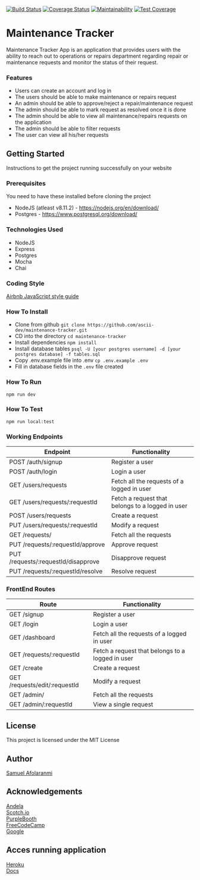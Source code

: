 [![Build Status](https://travis-ci.org/ascii-dev/maintenance-tracker.svg?branch=develop)](https://travis-ci.org/ascii-dev/maintenance-tracker)
[![Coverage Status](https://coveralls.io/repos/github/ascii-dev/maintenance-tracker/badge.svg?branch=develop)](https://coveralls.io/github/ascii-dev/maintenance-tracker?branch=develop)
[![Maintainability](https://api.codeclimate.com/v1/badges/c961accccb9c57c80a68/maintainability)](https://codeclimate.com/github/ascii-dev/maintenance-tracker/maintainability)
[![Test Coverage](https://api.codeclimate.com/v1/badges/c961accccb9c57c80a68/test_coverage)](https://codeclimate.com/github/ascii-dev/maintenance-tracker/test_coverage)

# Maintenance Tracker
Maintenance Tracker App is an application that provides users with the ability to reach out to 
operations or repairs department regarding repair or maintenance requests and monitor the 
status of their request.

### Features
* Users can create an account and log in
* The users should be able to make maintenance or repairs request
* An admin should be able to approve/reject a repair/maintenance request
* The admin should be able to mark request as resolved once it is done
* The admin should be able to view all maintenance/repairs requests on the application
* The admin should be able to filter requests
* The user can view all his/her requests

## Getting Started
Instructions to get the project running successfully on your website

### Prerequisites
You need to have these installed before cloning the project
* NodeJS (atleast v8.11.2) - https://nodejs.org/en/download/
* Postgres - https://www.postgresql.org/download/


### Technologies Used
* NodeJS
* Express
* Postgres
* Mocha
* Chai

### Coding Style
[Airbnb JavaScript style guide](https://github.com/airbnb/javascript)

### How To Install
* Clone from github
  ```git clone https://github.com/ascii-dev/maintenance-tracker.git```
* CD into the directory
  ```cd maintenance-tracker```
* Install dependencies
  ```npm install```
* Install database tables
  ```psql -U [your postgres username] -d [your postgres database] -f tables.sql```
* Copy .env.example file into .env
  ```cp .env.example .env```
* Fill in database fields in the `.env` file created

### How To Run
  ```npm run dev```

### How To Test
  ```npm run local:test```

### Working Endpoints
| Endpoint                              | Functionality                                     |
| ------------------------------------- | ------------------------------------------------- |
| POST /auth/signup                     | Register a user                                   |
| POST /auth/login                      | Login a user                                      |
| GET /users/requests                   | Fetch all the requests of a logged in​ user        |
| GET /users/requests/:requestId        | Fetch a request that belongs to a logged in user  |
| POST /users/requests                  | Create a request                                  |
| PUT /users/requests/:requestId        | Modify a request                                  |
| GET /requests/                        | Fetch all the requests                            |
| PUT /requests/:requestId/approve      | Approve request                                   |
| PUT /requests/:requestId/disapprove   | Disapprove request                                |
| PUT /requests/:requestId/resolve      | Resolve request                                   |

### FrontEnd Routes
| Route		                            | Functionality                                     |
| ------------------------------------| ------------------------------------------------- |
| GET /signup                     		| Register a user                                   |
| GET /login                      		| Login a user                                      |
| GET /dashboard                   		| Fetch all the requests of a logged in​ user        |
| GET /requests/:requestId        		| Fetch a request that belongs to a logged in user  |
| GET /create                  		  	| Create a request                                  |
| GET /requests/edit/:requestId      	| Modify a request                                  |
| GET /admin/                      		| Fetch all the requests                            |
| GET /admin/:requestId      			    | View a single request                             |

## License
This project is licensed under the MIT License 

## Author
[Samuel Afolaranmi](https://asciidev.com.ng)

## Acknowledgements
[Andela](https://andela.com)<br>
[Scotch.io](https://scotch.io)<br>
[PurpleBooth](https://gist.github.com/PurpleBooth/109311bb0361f32d87a2)<br>
[FreeCodeCamp](https://medium.freecodecamp.com)<br>
[Google](https://google.com)

## Acces running application
[Heroku](https://ascii-mt.herokuapp.com)<br>
[Docs](https://ascii-mt.herokuapp.com/docs)